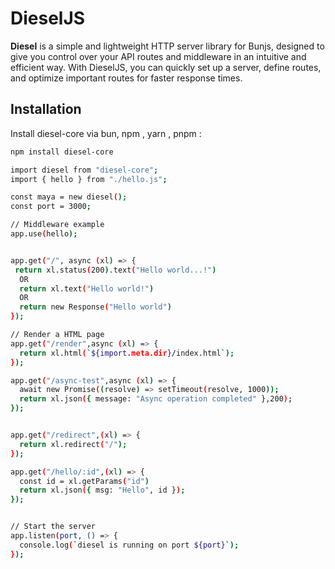 # DieselJS

**Diesel** is a simple and lightweight HTTP server library for Bunjs, designed to give you control over your API routes and middleware in an intuitive and efficient way. With DieselJS, you can quickly set up a server, define routes, and optimize important routes for faster response times.


## Installation

Install diesel-core via bun, npm , yarn , pnpm :

```bash
npm install diesel-core

import diesel from "diesel-core";
import { hello } from "./hello.js";

const maya = new diesel();
const port = 3000;

// Middleware example
app.use(hello);


app.get("/", async (xl) => {
 return xl.status(200).text("Hello world...!")
  OR
  return xl.text("Hello world!")
  OR 
  return new Response("Hello world")
});

// Render a HTML page
app.get("/render",async (xl) => {
  return xl.html(`${import.meta.dir}/index.html`);
});

app.get("/async-test",async (xl) => {
  await new Promise((resolve) => setTimeout(resolve, 1000));
  return xl.json({ message: "Async operation completed" },200);
});


app.get("/redirect",(xl) => {
  return xl.redirect("/");
});

app.get("/hello/:id",(xl) => {
  const id = xl.getParams("id")
  return xl.json({ msg: "Hello", id });
});


// Start the server
app.listen(port, () => {
  console.log(`diesel is running on port ${port}`);
});

